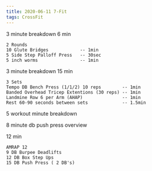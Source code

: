 ```yaml
---
title: 2020-06-11 7-Fit
tags: CrossFit
---
```


3 minute breakdown
6 min
```
2 Rounds
10 Glute Bridges            -- 1min
5 Side Step Palloff Press   -- 30sec
5 inch worms                -- 1min
```


3 minute breakdown
15 min
```
3 Sets
Tempo DB Bench Press (1/1/2) 10 reps        -- 1min
Banded Overhead Tricep Extentions (30 reps) -- 1min
Landmine Row 6 per Arm (AHAP)               -- 1min
Rest 60-90 seconds between sets             -- 1.5min
```



5 workout minute breakdown

8 minute db push press overview

12 min
```
AMRAP 12
9 DB Burpee Deadlifts
12 DB Box Step Ups
15 DB Push Press ( 2 DB's)
```